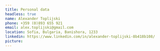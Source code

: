 ```yaml
---
title: Personal data
headless: true
name: Alexander Toplijski
phone: +359 (0)893 655 921
email: alex.toplijski@gmail.com
location: Sofia, Bulgaria, Banishora, 1233
linkedin: https://www.linkedin.com/in/alexander-toplijski-8b418b108/
picture:
---
```


